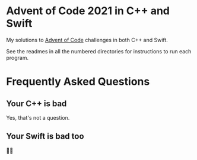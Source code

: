 # Advent of Code 2021 in C++ and Swift

My solutions to [Advent of Code](https://adventofcode.com/) challenges
in both C++ and Swift.

See the readmes in all the numbered directories for instructions to run
each program.

# Frequently Asked Questions

## Your C++ is bad

Yes, that's not a question.

## Your Swift is bad too

🤷‍♂️
